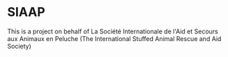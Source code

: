 # SIAAP 

This is a project on behalf of La Société Internationale de l'Aid et Secours aux Animaux en Peluche (The International Stuffed Animal Rescue and Aid Society)

